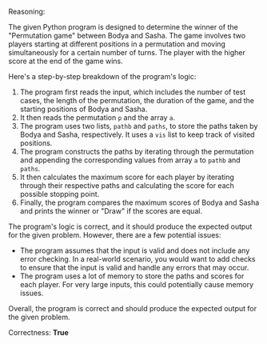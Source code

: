 Reasoning:

The given Python program is designed to determine the winner of the "Permutation game" between Bodya and Sasha. The game involves two players starting at different positions in a permutation and moving simultaneously for a certain number of turns. The player with the higher score at the end of the game wins.

Here's a step-by-step breakdown of the program's logic:

1.  The program first reads the input, which includes the number of test cases, the length of the permutation, the duration of the game, and the starting positions of Bodya and Sasha.
2.  It then reads the permutation `p` and the array `a`.
3.  The program uses two lists, `pathb` and `paths`, to store the paths taken by Bodya and Sasha, respectively. It uses a `vis` list to keep track of visited positions.
4.  The program constructs the paths by iterating through the permutation and appending the corresponding values from array `a` to `pathb` and `paths`.
5.  It then calculates the maximum score for each player by iterating through their respective paths and calculating the score for each possible stopping point.
6.  Finally, the program compares the maximum scores of Bodya and Sasha and prints the winner or "Draw" if the scores are equal.

The program's logic is correct, and it should produce the expected output for the given problem. However, there are a few potential issues:

*   The program assumes that the input is valid and does not include any error checking. In a real-world scenario, you would want to add checks to ensure that the input is valid and handle any errors that may occur.
*   The program uses a lot of memory to store the paths and scores for each player. For very large inputs, this could potentially cause memory issues.

Overall, the program is correct and should produce the expected output for the given problem.

Correctness: **True**